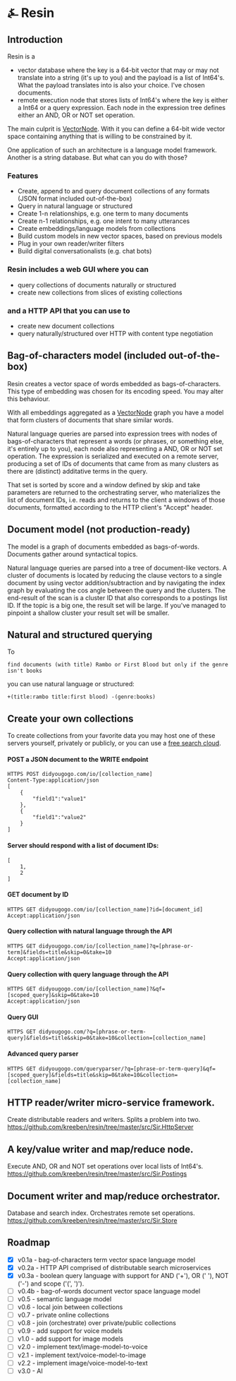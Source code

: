 # &#9084; Resin

## Introduction

Resin is a

- vector database where the key is a 64-bit vector that may or may not translate into a string  (it's up to you) 
and the payload is a list of Int64's. What the payload translates into is also your choice. I've chosen documents.
- remote execution node that stores lists of Int64's where the key is either a Int64 or a query expression. Each node in the expression tree defines either an AND, OR or NOT set operation.

The main culprit is [VectorNode](https://github.com/kreeben/resin/blob/master/src/Sir.Store/VectorNode.cs). With it you can define a 64-bit wide vector space containing anything that is willing to be constrained by it.

One application of such an architecture is a language model framework. Another is a string database. But what can you do with those?

### Features

- Create, append to and query document collections of any formats (JSON format included out-of-the-box)
- Query in natural language or structured
- Create 1-n relationships, e.g. one term to many documents
- Create n-1 relationships, e.g. one intent to many utterances
- Create embeddings/language models from collections
- Build custom models in new vector spaces, based on previous models
- Plug in your own reader/writer filters
- Build digital conversationalists (e.g. chat bots)

### Resin includes a web GUI where you can

- query collections of documents naturally or structured
- create new collections from slices of existing collections

### and a HTTP API that you can use to

- create new document collections
- query naturally/structured over HTTP with content type negotiation

## Bag-of-characters model (included out-of-the-box)

Resin creates a vector space of words embedded as bags-of-characters. This type of embedding was chosen for its encoding speed. You may alter this behaviour. 

With all embeddings aggregated as a [VectorNode](https://github.com/kreeben/resin/blob/master/src/Sir.Store/VectorNode.cs) graph you have a model that form clusters of documents that share similar words. 

Natural language queries are parsed into expression trees with nodes of bags-of-characters that represent a words (or phrases, or something else, it's entirely up to you), each node also representing a AND, OR or NOT set operation. The expression is serialized and executed on a remote server, producing a set of IDs of documents that came from as many clusters as there are (distinct) additative terms in the query.  

That set is sorted by score and a window defined by skip and take parameters are returned to the orchestrating server, who 
materializes the list of document IDs, i.e. reads and returns to the client a windows of those documents, formatted 
according to the HTTP client's "Accept" header.

## Document model (not production-ready)

The model is a graph of documents embedded as bags-of-words. Documents gather around syntactical topics. 

Natural language queries are parsed into a tree of document-like vectors. 
A cluster of documents is located by reducing the clause vectors to a single document 
by using vector addition/subtraction and by navigating the index graph by evaluating 
the cos angle between the query and the clusters. The end-result of the scan is a cluster ID 
that also corresponds to a postings list ID. If the topic is a big one, the result set will be large. 
If you've managed to pinpoint a shallow cluster your result set will be smaller.

## Natural and structured querying

To 

	find documents (with title) Rambo or First Blood but only if the genre isn't books
	
you can use natural language or structured:

	+(title:rambo title:first blood) -(genre:books)

## Create your own collections

To create collections from your favorite data you may host one of these servers yourself, privately or publicly, 
or you can use a [free search cloud](https://didyougogo.com).

#### POST a JSON document to the WRITE endpoint

	HTTPS POST didyougogo.com/io/[collection_name]
	Content-Type:application/json
	[
		{
			"field1":"value1"
		},
		{
			"field1":"value2"
		}
	]
####	Server should respond with a list of document IDs:

	[
		1,
		2
	]

#### GET document by ID

	HTTPS GET didyougogo.com/io/[collection_name]?id=[document_id]
	Accept:application/json

#### Query collection with natural language through the API

	HTTPS GET didyougogo.com/io/[collection_name]?q=[phrase-or-term]&fields=title&skip=0&take=10  
	Accept:application/json

#### Query collection with query language through the API

	HTTPS GET didyougogo.com/io/[collection_name]?&qf=[scoped_query]&skip=0&take=10  
	Accept:application/json

#### Query GUI

	HTTPS GET didyougogo.com/?q=[phrase-or-term-query]&fields=title&skip=0&take=10&collection=[collection_name]

#### Advanced query parser

	HTTPS GET didyougogo.com/queryparser/?q=[phrase-or-term-query]&qf=[scoped_query]&fields=title&skip=0&take=10&collection=[collection_name]

## HTTP reader/writer micro-service framework.
Create distributable readers and writers. Splits a problem into two. 
https://github.com/kreeben/resin/tree/master/src/Sir.HttpServer

## A key/value writer and map/reduce node. 
Execute AND, OR and NOT set operations over local lists of Int64's.  
https://github.com/kreeben/resin/tree/master/src/Sir.Postings

## Document writer and map/reduce orchestrator. 
Database and search index. Orchestrates remote set operations.   
https://github.com/kreeben/resin/tree/master/src/Sir.Store

## Roadmap

- [x] v0.1a - bag-of-characters term vector space language model
- [x] v0.2a - HTTP API comprised of distributable search microservices
- [x] v0.3a - boolean query language with support for AND ('+'), OR (' '), NOT ('-') and scope ('(', ')').
- [ ] v0.4b - bag-of-words document vector space language model
- [ ] v0.5 - semantic language model
- [ ] v0.6 - local join between collections
- [ ] v0.7 - private online collections
- [ ] v0.8 - join (orchestrate) over private/public collections
- [ ] v0.9 - add support for voice models
- [ ] v1.0 - add support for image models
- [ ] v2.0 - implement text/image-model-to-voice
- [ ] v2.1 - implement text/voice-model-to-image
- [ ] v2.2 - implement image/voice-model-to-text
- [ ] v3.0 - AI
